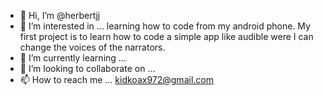 - 👋 Hi, I’m @herbertjj
- 👀 I’m interested in ... learning how to code from my android phone.
 My first project is to learn how to code a simple app like audible were I can change the voices of the narrators.
- 🌱 I’m currently learning ...
- 💞️ I’m looking to collaborate on ...
- 📫 How to reach me ... kidkoax972@gmail.com

<!---
herbertjj/herbertjj is a ✨ special ✨ repository because its `README.md` (this file) appears on your GitHub profile.
You can click the Preview link to take a look at your changes.
--->
